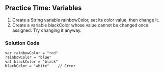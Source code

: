 ## Practice Time: Variables
1. Create a String variable rainbowColor, set its color value, then change it.
2. Create a variable blackColor whose value cannot be changed once assigned. Try changing it anyway.


### Solution Code
```
var rainbowColor = "red"
rainbowColor = "blue"
val blackColor = "black"
blackColor = "white" 	// Error
```
